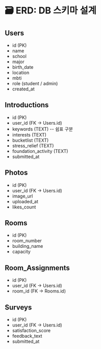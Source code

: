 # 🗃️ ERD: DB 스키마 설계

## Users
- id (PK)
- name
- school
- major
- birth_date
- location
- mbti
- role (student / admin)
- created_at

## Introductions
- id (PK)
- user_id (FK → Users.id)
- keywords (TEXT)  -- 쉼표 구분
- interests (TEXT)
- bucketlist (TEXT)
- stress_relief (TEXT)
- foundation_activity (TEXT)
- submitted_at

## Photos
- id (PK)
- user_id (FK → Users.id)
- image_url
- uploaded_at
- likes_count

## Rooms
- id (PK)
- room_number
- building_name
- capacity

## Room_Assignments
- id (PK)
- user_id (FK → Users.id)
- room_id (FK → Rooms.id)

## Surveys
- id (PK)
- user_id (FK → Users.id)
- satisfaction_score
- feedback_text
- submitted_at

